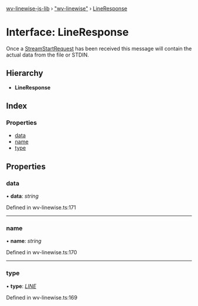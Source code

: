 [wv-linewise-js-lib](../README.md) › ["wv-linewise"](../modules/_wv_linewise_.md) › [LineResponse](_wv_linewise_.lineresponse.md)

# Interface: LineResponse

Once a [StreamStartRequest](_wv_linewise_.streamstartrequest.md) has been received this message will contain
the actual data from the file or STDIN.

## Hierarchy

* **LineResponse**

## Index

### Properties

* [data](_wv_linewise_.lineresponse.md#data)
* [name](_wv_linewise_.lineresponse.md#name)
* [type](_wv_linewise_.lineresponse.md#type)

## Properties

###  data

• **data**: *string*

Defined in wv-linewise.ts:171

___

###  name

• **name**: *string*

Defined in wv-linewise.ts:170

___

###  type

• **type**: *[LINE](../enums/_wv_linewise_.response_type.md#line)*

Defined in wv-linewise.ts:169
